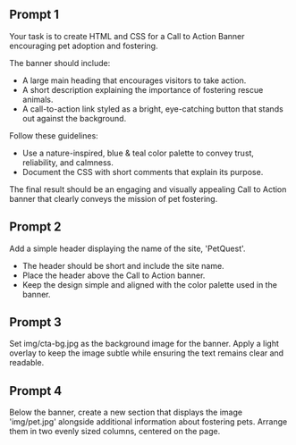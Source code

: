 ## Prompt 1
Your task is to create HTML and CSS for a Call to Action Banner encouraging pet adoption and fostering.

The banner should include:
- A large main heading that encourages visitors to take action.
- A short description explaining the importance of fostering rescue animals.
- A call-to-action link styled as a bright, eye-catching button that stands out against the background.

Follow these guidelines:
- Use a nature-inspired, blue & teal color palette to convey trust, reliability, and calmness.
- Document the CSS with short comments that explain its purpose.

The final result should be an engaging and visually appealing Call to Action banner that clearly conveys the mission of pet fostering.

## Prompt 2
Add a simple header displaying the name of the site, 'PetQuest'.
- The header should be short and include the site name.
- Place the header above the Call to Action banner.
- Keep the design simple and aligned with the color palette used in the banner.

## Prompt 3
Set img/cta-bg.jpg as the background image for the banner. Apply a light overlay to keep the image subtle while ensuring the text remains clear and readable.

## Prompt 4
Below the banner, create a new section that displays the image 'img/pet.jpg' alongside additional information about fostering pets. Arrange them in two evenly sized columns, centered on the page.